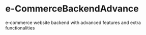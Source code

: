 # e-CommerceBackendAdvance
 e-commerce website backend with advanced features and extra functionalities
